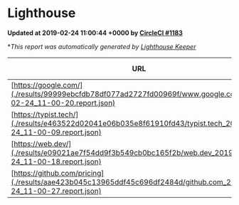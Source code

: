 
# Lighthouse

**Updated at 2019-02-24 11:00:44 +0000 by [CircleCI #1183](https://circleci.com/gh/ItinerisLtd/lighthouse-keeper-example/1183)**

**This report was automatically generated by [Lighthouse Keeper](https://github.com/itinerisltd/lighthouse-keeper)*

| URL | Performance | Accessibility | Best Practices | SEO | PWA | Updated At |
| --- | --- | --- | --- | --- | --- | --- |
| [https://google.com/](./results/99999ebcfdb78df077ad2727fd00969f/www.google.com_2019-02-24_11-00-20.report.json) | 0.95 | 0.71 | 0.93 | 0.8 | 0.58 | 2019-02-24T11:00:20.842Z |
| [https://typist.tech/](./results/e463522d02041e06b035e8f61910fd43/typist.tech_2019-02-24_11-00-09.report.json) | 1 |  |  |  |  | 2019-02-24T11:00:09.994Z |
| [https://web.dev/](./results/e09021ae7f54dd9f3b549cb0bc165f2b/web.dev_2019-02-24_11-00-18.report.json) | 0.61 | 0.93 | 1 | 0.91 | 1 | 2019-02-24T11:00:18.412Z |
| [https://github.com/pricing](./results/aae423b045c13965ddf45c696df2484d/github.com_2019-02-24_11-00-27.report.json) | 0.71 | 0.89 | 0.93 | 0.9 | 0.58 | 2019-02-24T11:00:27.335Z |
